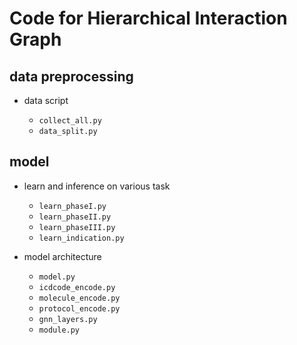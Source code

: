 # Code for Hierarchical Interaction Graph 



## data preprocessing 

- data script

  - `collect_all.py`
  - `data_split.py`



## model 

- learn and inference on various task
  - `learn_phaseI.py`
  - `learn_phaseII.py`
  - `learn_phaseIII.py`
  - `learn_indication.py`

- model architecture 
  - `model.py`
  - `icdcode_encode.py`
  - `molecule_encode.py`
  - `protocol_encode.py`
  - `gnn_layers.py`
  - `module.py` 
